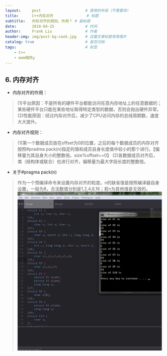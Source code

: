 ```yaml
---
layout:     post                    # 使用的布局（不需要改）
title:      C++内存对齐               # 标题
subtitle:   内存对齐的规则、作用？ # 副标题
date:       2018-04-25              # 时间
author:     Frank Liu               # 作者
header-img: img/post-bg-cook.jpg    # 这篇文章标题背景图片
catalog: true                       # 是否归档
tags:                               # 标签
    - C++
    - mem哦然y
---
```


## 6. 内存对齐
* 内存对齐的作用：
>(1)平台原因：不是所有的硬件平台都能访问任意内存地址上的任意数据的；某些硬件平台只能在某些地址取得特定类型的数据，否则会抛出硬件异常。
>(2)性能原因：经过内存对齐后，减少了CPU访问内存的总线周期数，速度大大提升。
* 内存对齐规则：
>(1)第一个数据成员放在offset为0的位置，之后的每个数据成员的内存对齐按照#pradma pack(n)指定的值和成员自身长度值中较小的那个进行。【偏移量为其自身大小的整数倍。size%offset==0】
>(2)各数据成员对齐后，类（结构体或联合）也进行对齐，偏移量为最大字段长度的整数倍。
* 关于#pragma pack(n)
> 作为一个预编译命令来设置内存对齐的粒度。n的缺省值是按照编译器自身设置，一般为8，合法数值分别是1,2,4,8,16；若n为其他值是无效的。
![memeroy](https://github.com/FLHonker/Cplus-engineer/blob/master/images/C-img/%E5%86%85%E5%AD%98%E5%AF%B9%E9%BD%90ex.jpg?raw=true)